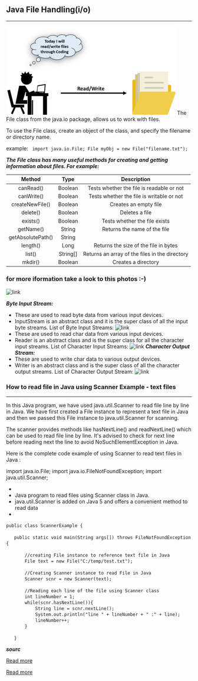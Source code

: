 ## Java File Handling(i/o)
---

![link](photos/mj3-460x239.png)
The File class from the java.io package, allows us to work with files.

To use the File class, create an object of the class, and specify the filename or directory name.
 
 example:
 ``` import java.io.File; File myObj = new File("filename.txt");```

 ***The File class has many useful methods for creating and getting information about files. For example:***

|Method|  	Type|	        Description|
|:---:|:---:|:---:|
|canRead()|	Boolean|	      Tests whether the file is readable or not|
|canWrite()|	Boolean|	   Tests whether the file is writable or not|
|createNewFile()|Boolean|	Creates an empty file|
|delete()|	Boolean|	Deletes a file|
|exists()|	Boolean|	Tests whether the file exists|
|getName()|	String|	Returns the name of the file|
|getAbsolutePath()|	String|	|Returns the absolute pathname of the file|
|length()|	Long| Returns the size of the file in bytes|
|list()|	String[]|	Returns an array of the files in the directory|
|mkdir()|	Boolean|	Creates a directory|

### for more iformation take a look to this photos :-)
![link](photos/mj1-460x163.png)

***Byte Input Stream:***
- These are used to read byte data from various input devices.
- InputStream is an abstract class and it is the super class of all the input byte streams.
List of Byte Input Streams:
![link](photos/mj5-460x259.png)
- These are used to read char data from various input devices.
- Reader is an abstract class and is the super class for all the character input streams.
List of Character Input Streams:
![link](photos/mj7-460x286.png)
***Character Output Stream:***
- These are used to write char data to various output devices.
- Writer is an abstract class and is the super class of all the character output streams.
List of Character Output Stream:
![link](photos/mj8-460x266.jpg)
### How to read file in Java using Scanner Example - text files
---
In this Java program, we have used java.util.Scanner to read file line by line in Java. We have first created a File instance to represent a text file in Java and then we passed this File instance to java.util.Scanner for scanning. 

The scanner provides methods like hasNextLine() and readNextLine() which can be used to read file line by line. It's advised to check for next line before reading next the line to avoid NoSuchElementException in Java.  

Here is the complete code example of using Scanner to read text files in Java :


import java.io.File;
import java.io.FileNotFoundException;
import java.util.Scanner;


 *
 * Java program to read files using Scanner class in Java.
 * java.util.Scanner is added on Java 5 and offers a convenient method to read data
 *
 
 ```
public class ScannerExample {

    public static void main(String args[]) throws FileNotFoundException {
 
        //creating File instance to reference text file in Java
        File text = new File("C:/temp/test.txt");
     
        //Creating Scanner instance to read File in Java
        Scanner scnr = new Scanner(text);
     
        //Reading each line of the file using Scanner class
        int lineNumber = 1;
        while(scnr.hasNextLine()){
            String line = scnr.nextLine();
            System.out.println("line " + lineNumber + " :" + line);
            lineNumber++;
        }      
   
    } 
 ```

***sourc***

[Read more](https://www.java67.com/2012/11/how-to-read-file-in-java-using-scanner-example.html#ixzz7MKK02400)

[Read more](https://www.java67.com/2012/11/how-to-read-file-in-java-using-scanner-example.html#ixzz7MKJjGHNS)



